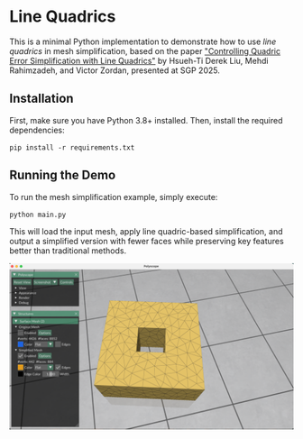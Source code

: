 # Line Quadrics

This is a minimal Python implementation to demonstrate how to use _line quadrics_ in mesh simplification, based on the paper ["Controlling Quadric Error Simplification with Line Quadrics"](https://www.dgp.toronto.edu/~hsuehtil/pdf/lineQuadric.pdf) by Hsueh-Ti Derek Liu, Mehdi Rahimzadeh, and Victor Zordan, presented at SGP 2025.

## Installation
First, make sure you have Python 3.8+ installed. Then, install the required dependencies:

```
pip install -r requirements.txt
```

## Running the Demo

To run the mesh simplification example, simply execute:
```
python main.py
```

This will load the input mesh, apply line quadric-based simplification, and output a simplified version with fewer faces while preserving key features better than traditional methods.

![Line Quadric Simplification Demo](demo/demo.png)


